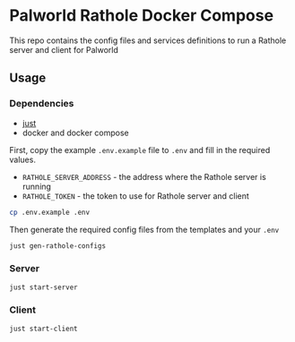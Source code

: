 # Palworld Rathole Docker Compose

This repo contains the config files and services definitions to run a Rathole server and client for Palworld

## Usage

### Dependencies
* [just](https://github.com/casey/just)
* docker and docker compose

First, copy the example `.env.example` file to `.env` and fill in the required values.
* `RATHOLE_SERVER_ADDRESS` - the address where the Rathole server is running
* `RATHOLE_TOKEN` - the token to use for Rathole server and client
```bash
cp .env.example .env
```

Then generate the required config files from the templates and your `.env`
```bash
just gen-rathole-configs
```

### Server

```bash
just start-server
```

### Client

```bash
just start-client
```
